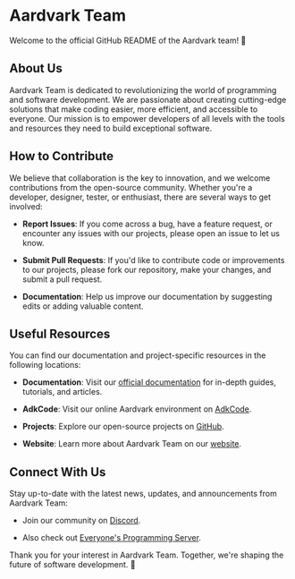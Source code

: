 # Aardvark Team

Welcome to the official GitHub README of the Aardvark team! 🚀

## About Us

Aardvark Team is dedicated to revolutionizing the world of programming and software development. We are passionate about creating cutting-edge solutions that make coding easier, more efficient, and accessible to everyone. Our mission is to empower developers of all levels with the tools and resources they need to build exceptional software.

## How to Contribute

We believe that collaboration is the key to innovation, and we welcome contributions from the open-source community. Whether you're a developer, designer, tester, or enthusiast, there are several ways to get involved:

- **Report Issues**: If you come across a bug, have a feature request, or encounter any issues with our projects, please open an issue to let us know.

- **Submit Pull Requests**: If you'd like to contribute code or improvements to our projects, please fork our repository, make your changes, and submit a pull request.

- **Documentation**: Help us improve our documentation by suggesting edits or adding valuable content.

## Useful Resources

You can find our documentation and project-specific resources in the following locations:

- **Documentation**: Visit our [official documentation](https://aardvark-docs.replit.app/) for in-depth guides, tutorials, and articles.

- **AdkCode**: Visit our online Aardvark environment on [AdkCode](https://adkcode.onrender.com/).

- **Projects**: Explore our open-source projects on [GitHub](https://github.com/Aardvark-team/).

- **Website**: Learn more about Aardvark Team on our [website]( ).

## Connect With Us

Stay up-to-date with the latest news, updates, and announcements from Aardvark Team:

- Join our community on [Discord](https://discord.gg/ESF5sb8tHd).
  
- Also check out [Everyone's Programming Server](https://discord.gg/hBqChPvyCN).

Thank you for your interest in Aardvark Team. Together, we're shaping the future of software development. 🌟
